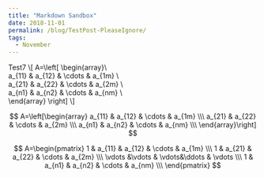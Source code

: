 ```yaml
---
title: "Markdown Sandbox"
date: 2018-11-01
permalink: /blog/TestPost-PleaseIgnore/
tags:
  - November
---
```

Test7
\\[
A=\left[
\begin{array}\\\
a_{11} & a_{12} & \cdots & a_{1m}  \\\
a_{21} & a_{22} & \cdots & a_{2m} \\\
a_{n1} & a_{n2} & \cdots & a_{nm} \\\
\end{array}
\right]
\\]

$$
A=\left[\begin{array}
a_{11} & a_{12} & \cdots & a_{1m}  \\\
a_{21} & a_{22} & \cdots & a_{2m} \\\
a_{n1} & a_{n2} & \cdots & a_{nm} \\\
\end{array}\right]
$$




$$
A=\begin{pmatrix}
1 & a_{11} & a_{12} & \cdots & a_{1m}  \\\
1 & a_{21} & a_{22} & \cdots & a_{2m} \\\
\vdots &\vdots & \vdots&\ddots & \vdots \\\
1 & a_{n1} & a_{n2} & \cdots & a_{nm} \\\
\end{pmatrix}
$$
